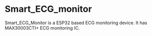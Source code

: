 # Smart_ECG_monitor
Smart_ECG_Monitor is a ESP32 based ECG monitoring device. It has MAX30003CTI+ ECG monitoring IC.
